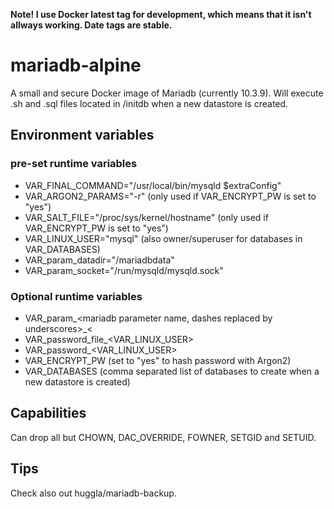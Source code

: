 **Note! I use Docker latest tag for development, which means that it isn't allways working. Date tags are stable.**

# mariadb-alpine
A small and secure Docker image of Mariadb (currently 10.3.9). Will execute .sh and .sql files located in /initdb when a new datastore is created.

## Environment variables
### pre-set runtime variables
* VAR_FINAL_COMMAND="/usr/local/bin/mysqld \$extraConfig"
* VAR_ARGON2_PARAMS="-r" (only used if VAR_ENCRYPT_PW is set to "yes")
* VAR_SALT_FILE="/proc/sys/kernel/hostname" (only used if VAR_ENCRYPT_PW is set to "yes")
* VAR_LINUX_USER="mysql" (also owner/superuser for databases in VAR_DATABASES)
* VAR_param_datadir="/mariadbdata"
* VAR_param_socket="/run/mysqld/mysqld.sock"

### Optional runtime variables
* VAR_param_&lt;mariadb parameter name, dashes replaced by underscores&gt;_&lt;
* VAR_password_file_&lt;VAR_LINUX_USER&gt;
* VAR_password_&lt;VAR_LINUX_USER&gt;
* VAR_ENCRYPT_PW (set to "yes" to hash password with Argon2)
* VAR_DATABASES (comma separated list of databases to create when a new datastore is created)

## Capabilities
Can drop all but CHOWN, DAC_OVERRIDE, FOWNER, SETGID and SETUID.

## Tips
Check also out huggla/mariadb-backup.

